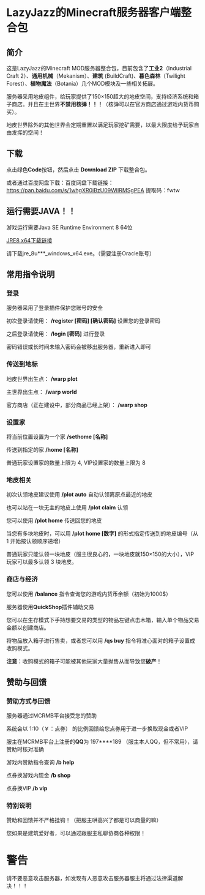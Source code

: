 # LazyJazz的Minecraft服务器客户端整合包

## 简介

这是LazyJazz的Minecraft MOD服务器整合包，目前包含了**工业2**（Industrial Craft 2）、**通用机械**（Mekanism）、**建筑** (BuildCraft)、**暮色森林**（Twilight Forest）、**植物魔法**（Botania）几个MOD模块及一些相关拓展。

服务器采用地皮组件，给玩家提供了150×150超大的地皮空间，支持经济系统和箱子商店。并且在主世界**不禁用核弹！！！**（核弹可以在官方商店通过游戏内货币购买）。

地皮世界除外的其他世界会定期重置以满足玩家挖矿需要，以最大限度给予玩家自由发挥的空间！

## 下载

点击绿色**Code**按钮，然后点击 **Download ZIP** 下载整合包。

或者通过百度网盘下载：百度网盘下载链接：https://pan.baidu.com/s/1whgXR0iBzU09WlIRMSgPEA 提取码：fwtw 

## 运行需要JAVA！！

游戏运行需要Java SE Runtime Environment 8 64位

[JRE8 x64下载链接](https://www.oracle.com/java/technologies/javase-jre8-downloads.html)

请下载jre_8u***_windows_x64.exe。（需要注册Oracle账号）

## 常用指令说明

### 登录

服务器采用了登录插件保护您账号的安全

初次登录请使用： **/register [密码] [确认密码]** 设置您的登录密码

之后登录请使用： **/login [密码]** 进行登录

密码错误或长时间未输入密码会被移出服务器，重新进入即可

### 传送到地标

地皮世界出生点： **/warp plot**

主世界出生点： **/warp world**

官方商店（正在建设中，部分商品已经上架）： **/warp shop**

### 设置家

将当前位置设置为一个家 **/sethome [名称]**

传送到指定的家 **/home [名称]**

普通玩家设置家的数量上限为 4, VIP设置家的数量上限为 8

### 地皮相关

初次认领地皮建议使用 **/plot auto** 自动认领离原点最近的地皮

也可以站在一块无主的地皮上使用 **/plot claim** 认领

您可以使用 **/plot home** 传送回您的地皮

当您有多块地皮时，可以用 **/plot home [数字]** 的形式指定传送到的地皮编号（从 1 开始按认领顺序递增）

普通玩家只能认领一块地皮（服主很良心的，一块地皮就150×150的大小），VIP玩家可以最多认领 3 块地皮。

### 商店与经济

您可以使用 **/balance** 指令查询您的游戏内货币余额（初始为1000$）

服务器使用**QuickShop**插件辅助交易

您可以在生存模式下手持想要交易的类型的物品左键点击木箱，输入单个物品交易金额以创建商店。

将物品放入箱子进行售卖，或者您可以用 **/qs buy** 指令将准心面对的箱子设置成收购模式。

**注意**：收购模式的箱子可能被其他玩家大量抛售从而导致您**破产**！

## 赞助与回馈

### 赞助方式与回馈

服务器通过MCRMB平台接受您的赞助

系统会以 1:10（￥：点券） 的比例回馈给您点券用于进一步换取现金或者VIP

服主在MCRMB平台上注册的**QQ**为 197\*\*\*\*189 （服主本人QQ，但不常用），请赞助时核对准确

游戏内赞助指令查询 **/b help**

点券换游戏内现金 **/b shop**

点券换VIP **/b vip**

### 特别说明

赞助和回馈并不严格挂钩！（把服主哄高兴了都是可以商量的嘛）

您如果是建筑爱好者，可以通过跟服主私聊协商各种权限！

# 警告

请不要恶意攻击服务器，如发现有人恶意攻击服务器服主将通过法律渠道解决！！！
